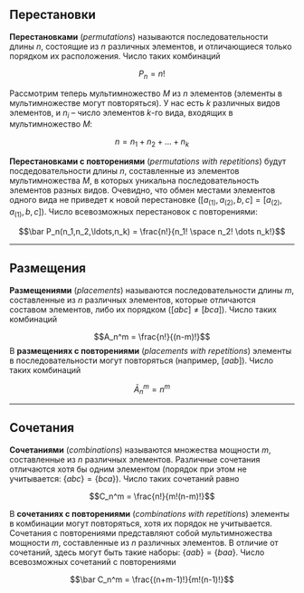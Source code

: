 ## Перестановки
**Перестановками** (*permutations*) называются последовательности длины $n$, состоящие из $n$ различных элементов, и отличающиеся только порядком их расположения. Число таких комбинаций

$$P_n = n!$$

Рассмотрим теперь мультимножество $M$ из $n$ элементов (элементы в мультимножестве могут повторяться). У нас есть $k$ различных видов элементов, и $n_i$ – число элементов $k$-го вида, входящих в мультимножество $M$:

$$n=n_1+n_2+\dots+n_k$$

**Перестановками с повторениями** (*permutations with repetitions*) будут посдедовательности длины $n$, составленные из элементов мультимножества $M$, в которых уникальна последовательность элементов разных видов. Очевидно, что обмен местами элементов одного вида не приведет к новой перестановке ($[a_{(1)}, a_{(2)}, b, c] = [a_{(2)}, a_{(1)}, b, c]$). Число всевозможных перестановок с повторениями:

$$\bar P_n(n_1,n_2,\ldots,n_k) = \frac{n!}{n_1! \space n_2! \dots n_k!}$$

---
## Размещения
**Размещениями** (*placements*) называются последовательности длины $m$, составленные из $n$ различных элементов, которые отличаются составом элементов, либо их порядком ($[abc] \neq [bca]$). Число таких комбинаций

$$A_n^m = \frac{n!}{(n-m)!}$$
В **размещениях с повторениями** (*placements with repetitions*) элементы в последовательности могут повторяться (например, $[aab]$). Число таких комбинаций

$$\bar A_n^m = n^m$$

---
## Сочетания
**Сочетаниями** (*combinations*)  называются множества мощности $m$, составленные из $n$ различных элементов. Различные сочетания отличаются хотя бы одним элементом (порядок при этом не учитывается: $\{abc\} = \{bca\}$). Число таких сочетаний равно

$$C_n^m = \frac{n!}{m!(n-m)!}$$

В **сочетаниях с повторениями** (*combinations with repetitions*) элементы в комбинации могут повторяться, хотя их порядок не учитывается. Сочетания с повторениями представляют собой мультимножества мощности $m$, составленные из $n$ различных элементов. В отличие от сочетаний, здесь могут быть такие наборы: $\{aab\} = \{baa\}$. Число всевозможных сочетаний с повторениями

$$\bar C_n^m = \frac{(n+m-1)!}{m!(n-1)!}$$
